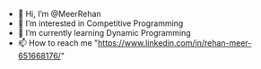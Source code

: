 - 👋 Hi, I’m @MeerRehan
- 👀 I’m interested in Competitive Programming
- 🌱 I’m currently learning Dynamic Programming
- 📫 How to reach me "https://www.linkedin.com/in/rehan-meer-651668176/"

<!---
MeerRehan/MeerRehan is a ✨ special ✨ repository because its `README.md` (this file) appears on your GitHub profile.
You can click the Preview link to take a look at your changes.
--->
